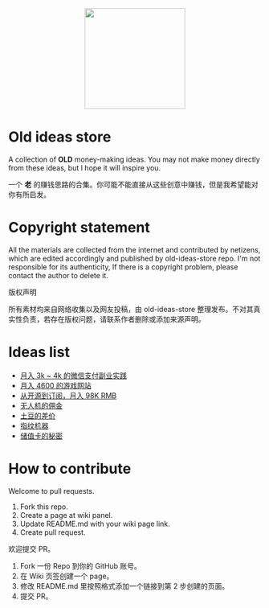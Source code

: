 <div align=center><img width="200" height="200" src="https://user-images.githubusercontent.com/4584905/164882415-7a970539-720b-4589-a2b5-7c92d1e87e2d.png"/></div>

# Old ideas store
A collection of **OLD** money-making ideas. You may not make money directly from these ideas, but I hope it will inspire you.

一个 **老** 的赚钱思路的合集。你可能不能直接从这些创意中赚钱，但是我希望能对你有所启发。

# Copyright statement

All the materials are collected from the internet and contributed by netizens, which are edited accordingly and published by old-ideas-store repo. I'm not responsible for its authenticity, If there is a copyright problem, please contact the author to delete it.

版权声明

所有素材均来自网络收集以及网友投稿，由 old-ideas-store 整理发布。不对其真实性负责，若存在版权问题，请联系作者删除或添加来源声明。

# Ideas list
- [月入 3k ~ 4k 的微信支付副业实践](https://github.com/CrossLee/Old-ideas-store/wiki/%E6%9C%88%E5%85%A5-3k-~-4k-%E7%9A%84%E5%BE%AE%E4%BF%A1%E6%94%AF%E4%BB%98%E5%89%AF%E4%B8%9A%E5%AE%9E%E8%B7%B5)
- [月入 4600 的游戏网站](https://github.com/CrossLee/Old-ideas-store/wiki/%E6%9C%88%E5%85%A5-4600-%E7%9A%84%E6%B8%B8%E6%88%8F%E7%BD%91%E7%AB%99)
- [从开源到订阅，月入 98K RMB](https://github.com/CrossLee/Old-ideas-store/wiki/%E4%BB%8E%E5%BC%80%E6%BA%90%E5%88%B0%E8%AE%A2%E9%98%85%EF%BC%8C%E6%9C%88%E5%85%A5-98K-RMB)
- [无人机的佣金](https://github.com/CrossLee/old-ideas-store/wiki/%E6%97%A0%E4%BA%BA%E6%9C%BA%E7%9A%84%E4%BD%A3%E9%87%91)
- [土豆的差价](https://github.com/CrossLee/old-ideas-store/wiki/%E5%9C%9F%E8%B1%86%E7%9A%84%E5%B7%AE%E4%BB%B7)
- [指纹机器](https://github.com/CrossLee/old-ideas-store/wiki/%E6%8C%87%E7%BA%B9%E6%9C%BA%E5%99%A8)
- [储值卡的秘密](https://github.com/CrossLee/old-ideas-store/wiki/%E5%82%A8%E5%80%BC%E5%8D%A1%E7%9A%84%E7%A7%98%E5%AF%86)

# How to contribute

Welcome to pull requests.

1. Fork this repo.
2. Create a page at wiki panel.
3. Update README.md with your wiki page link.
4. Create pull request.

欢迎提交 PR。

1. Fork 一份 Repo 到你的 GitHub 账号。
2. 在 Wiki 页签创建一个 page。
3. 修改 README.md 里按照格式添加一个链接到第 2 步创建的页面。
4. 提交 PR。


